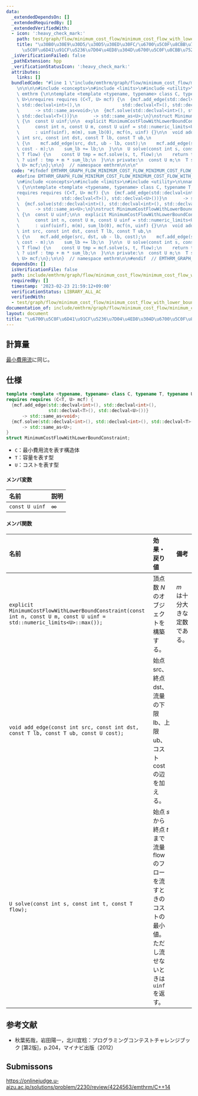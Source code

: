 ```yaml
---
data:
  _extendedDependsOn: []
  _extendedRequiredBy: []
  _extendedVerifiedWith:
  - icon: ':heavy_check_mark:'
    path: test/graph/flow/minimum_cost_flow/minimum_cost_flow_with_lower_bound_constraint.test.cpp
    title: "\u30B0\u30E9\u30D5/\u30D5\u30ED\u30FC/\u6700\u5C0F\u8CBB\u7528\u6D41/\u6700\
      \u5C0F\u6D41\u91CF\u5236\u7D04\u4ED8\u304D\u6700\u5C0F\u8CBB\u7528\u6D41"
  _isVerificationFailed: false
  _pathExtension: hpp
  _verificationStatusIcon: ':heavy_check_mark:'
  attributes:
    links: []
  bundledCode: "#line 1 \"include/emthrm/graph/flow/minimum_cost_flow/minimum_cost_flow_with_lower_bound_constraint.hpp\"\
    \n\n\n\n#include <concepts>\n#include <limits>\n#include <utility>\n\nnamespace\
    \ emthrm {\n\ntemplate <template <typename, typename> class C, typename T, typename\
    \ U>\nrequires requires (C<T, U> mcf) {\n  {mcf.add_edge(std::declval<int>(),\
    \ std::declval<int>(),\n                std::declval<T>(), std::declval<U>())}\n\
    \      -> std::same_as<void>;\n  {mcf.solve(std::declval<int>(), std::declval<int>(),\
    \ std::declval<T>())}\n      -> std::same_as<U>;\n}\nstruct MinimumCostFlowWithLowerBoundConstraint\
    \ {\n  const U uinf;\n\n  explicit MinimumCostFlowWithLowerBoundConstraint(\n\
    \      const int n, const U m, const U uinf = std::numeric_limits<U>::max())\n\
    \      : uinf(uinf), m(m), sum_lb(0), mcf(n, uinf) {}\n\n  void add_edge(const\
    \ int src, const int dst, const T lb, const T ub,\n                const U cost)\
    \ {\n    mcf.add_edge(src, dst, ub - lb, cost);\n    mcf.add_edge(src, dst, lb,\
    \ cost - m);\n    sum_lb += lb;\n  }\n\n  U solve(const int s, const int t, const\
    \ T flow) {\n    const U tmp = mcf.solve(s, t, flow);\n    return tmp == uinf\
    \ ? uinf : tmp + m * sum_lb;\n  }\n\n private:\n  const U m;\n  T sum_lb;\n  C<T,\
    \ U> mcf;\n};\n\n}  // namespace emthrm\n\n\n"
  code: "#ifndef EMTHRM_GRAPH_FLOW_MINIMUM_COST_FLOW_MINIMUM_COST_FLOW_WITH_LOWER_BOUND_CONSTRAINT_HPP_\n\
    #define EMTHRM_GRAPH_FLOW_MINIMUM_COST_FLOW_MINIMUM_COST_FLOW_WITH_LOWER_BOUND_CONSTRAINT_HPP_\n\
    \n#include <concepts>\n#include <limits>\n#include <utility>\n\nnamespace emthrm\
    \ {\n\ntemplate <template <typename, typename> class C, typename T, typename U>\n\
    requires requires (C<T, U> mcf) {\n  {mcf.add_edge(std::declval<int>(), std::declval<int>(),\n\
    \                std::declval<T>(), std::declval<U>())}\n      -> std::same_as<void>;\n\
    \  {mcf.solve(std::declval<int>(), std::declval<int>(), std::declval<T>())}\n\
    \      -> std::same_as<U>;\n}\nstruct MinimumCostFlowWithLowerBoundConstraint\
    \ {\n  const U uinf;\n\n  explicit MinimumCostFlowWithLowerBoundConstraint(\n\
    \      const int n, const U m, const U uinf = std::numeric_limits<U>::max())\n\
    \      : uinf(uinf), m(m), sum_lb(0), mcf(n, uinf) {}\n\n  void add_edge(const\
    \ int src, const int dst, const T lb, const T ub,\n                const U cost)\
    \ {\n    mcf.add_edge(src, dst, ub - lb, cost);\n    mcf.add_edge(src, dst, lb,\
    \ cost - m);\n    sum_lb += lb;\n  }\n\n  U solve(const int s, const int t, const\
    \ T flow) {\n    const U tmp = mcf.solve(s, t, flow);\n    return tmp == uinf\
    \ ? uinf : tmp + m * sum_lb;\n  }\n\n private:\n  const U m;\n  T sum_lb;\n  C<T,\
    \ U> mcf;\n};\n\n}  // namespace emthrm\n\n#endif  // EMTHRM_GRAPH_FLOW_MINIMUM_COST_FLOW_MINIMUM_COST_FLOW_WITH_LOWER_BOUND_CONSTRAINT_HPP_\n"
  dependsOn: []
  isVerificationFile: false
  path: include/emthrm/graph/flow/minimum_cost_flow/minimum_cost_flow_with_lower_bound_constraint.hpp
  requiredBy: []
  timestamp: '2023-02-23 21:59:12+09:00'
  verificationStatus: LIBRARY_ALL_AC
  verifiedWith:
  - test/graph/flow/minimum_cost_flow/minimum_cost_flow_with_lower_bound_constraint.test.cpp
documentation_of: include/emthrm/graph/flow/minimum_cost_flow/minimum_cost_flow_with_lower_bound_constraint.hpp
layout: document
title: "\u6700\u5C0F\u6D41\u91CF\u5236\u7D04\u4ED8\u304D\u6700\u5C0F\u8CBB\u7528\u6D41"
---
```



## 計算量

[最小費用流](minimum_cost_flow.md)に同じ。


## 仕様

```cpp
template <template <typename, typename> class C, typename T, typename U>
requires requires (C<T, U> mcf) {
  {mcf.add_edge(std::declval<int>(), std::declval<int>(),
                std::declval<T>(), std::declval<U>())}
      -> std::same_as<void>;
  {mcf.solve(std::declval<int>(), std::declval<int>(), std::declval<T>())}
      -> std::same_as<U>;
}
struct MinimumCostFlowWithLowerBoundConstraint;
```

- `C`：最小費用流を表す構造体
- `T`：容量を表す型
- `U`：コストを表す型

#### メンバ変数

|名前|説明|
|:--|:--|
|`const U uinf`|$\infty$|

#### メンバ関数

|名前|効果・戻り値|備考|
|:--|:--|:--|
|`explicit MinimumCostFlowWithLowerBoundConstraint(const int n, const U m, const U uinf = std::numeric_limits<U>::max());`|頂点数 $N$ のオブジェクトを構築する。|$m$ は十分大きな定数である。|
|`void add_edge(const int src, const int dst, const T lb, const T ub, const U cost);`|始点 $\mathrm{src}$、終点 $\mathrm{dst}$、流量の下限 $\mathrm{lb}$、上限 $\mathrm{ub}$、コスト $\mathrm{cost}$ の辺を加える。||
|`U solve(const int s, const int t, const T flow);`|始点 $s$ から終点 $t$ まで流量 $\mathrm{flow}$ のフローを流すときのコストの最小値。ただし流せないときは `uinf` を返す。|


## 参考文献

- 秋葉拓哉，岩田陽一，北川宜稔：プログラミングコンテストチャレンジブック \[第2版\]，p.204，マイナビ出版（2012）


## Submissons

https://onlinejudge.u-aizu.ac.jp/solutions/problem/2230/review/4224563/emthrm/C++14

